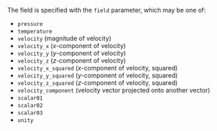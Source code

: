 The field is specified with the `field` parameter, which may be one of:

- `pressure`
- `temperature`
- `velocity` (magnitude of velocity)
- `velocity_x` ($x$-component of velocity)
- `velocity_y` ($y$-component of velocity)
- `velocity_z` ($z$-component of velocity)
- `velocity_x_squared` ($x$-component of velocity, squared)
- `velocity_y_squared` ($y$-component of velocity, squared)
- `velocity_z_squared` ($z$-component of velocity, squared)
- `velocity_component` (velocity vector projected onto another vector)
- `scalar01`
- `scalar02`
- `scalar03`
- `unity`
